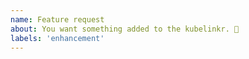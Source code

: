 ```yaml
---
name: Feature request
about: You want something added to the kubelinkr. 🎉
labels: 'enhancement'
---
```


<!---
❗️❗️ Also, please consider donating (https://opencollective.com/kubelinkr) ❗️❗️

Donations will ensure the following:

🔨 Long term maintenance of the project
🛣 Progress on the roadmap
🐛 Quick responses to bug reports and help requests
 -->

